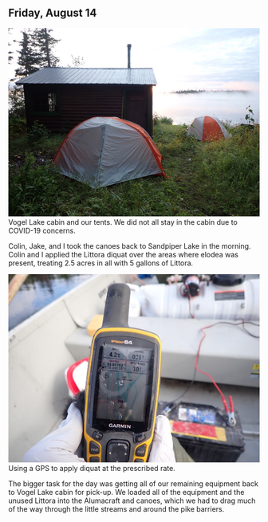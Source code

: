 
## Friday, August 14

![Vogel Lake cabin and our tents. We did not all stay in the cabin due to COVID-19 concerns.](2020-08-14_tents_and_cabin.jpg)\
Vogel Lake cabin and our tents. We did not all stay in the cabin due to COVID-19 concerns.

Colin, Jake, and I took the canoes back to Sandpiper Lake in the morning. Colin and I applied the Littora diquat over the areas where elodea was present, treating 2.5 acres in all with 5 gallons of Littora.

![Using a GPS to apply diquat at the prescribed rate.](2020-08-14_applying_diquat.jpg)\
Using a GPS to apply diquat at the prescribed rate.

The bigger task for the day was getting all of our remaining equipment back to Vogel Lake cabin for pick-up. We loaded all of the equipment and the unused Littora into the Alumacraft and canoes, which we had to drag much of the way through the little streams and around the pike barriers.

